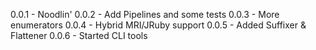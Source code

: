 0.0.1 - Noodlin' 
0.0.2 - Add Pipelines and some tests
0.0.3 - More enumerators
0.0.4 - Hybrid MRI/JRuby support
0.0.5 - Added Suffixer & Flattener
0.0.6 - Started CLI tools
